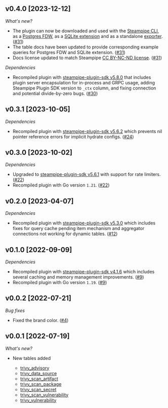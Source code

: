 ## v0.4.0 [2023-12-12]

_What's new?_

- The plugin can now be downloaded and used with the [Steampipe CLI](https://steampipe.io/docs), as a [Postgres FDW](https://steampipe.io/docs/steampipe_postgres/overview), as a [SQLite extension](https://steampipe.io/docs//steampipe_sqlite/overview) and as a standalone [exporter](https://steampipe.io/docs/steampipe_export/overview). ([#31](https://github.com/turbot/steampipe-plugin-trivy/pull/31))
- The table docs have been updated to provide corresponding example queries for Postgres FDW and SQLite extension. ([#31](https://github.com/turbot/steampipe-plugin-trivy/pull/31))
- Docs license updated to match Steampipe [CC BY-NC-ND license](https://github.com/turbot/steampipe-plugin-trivy/blob/main/docs/LICENSE). ([#31](https://github.com/turbot/steampipe-plugin-trivy/pull/31))

_Dependencies_

- Recompiled plugin with [steampipe-plugin-sdk v5.8.0](https://github.com/turbot/steampipe-plugin-sdk/blob/main/CHANGELOG.md#v580-2023-12-11) that includes plugin server encapsulation for in-process and GRPC usage, adding Steampipe Plugin SDK version to `_ctx` column, and fixing connection and potential divide-by-zero bugs. ([#30](https://github.com/turbot/steampipe-plugin-trivy/pull/30))

## v0.3.1 [2023-10-05]

_Dependencies_

- Recompiled plugin with [steampipe-plugin-sdk v5.6.2](https://github.com/turbot/steampipe-plugin-sdk/blob/main/CHANGELOG.md#v562-2023-10-03) which prevents nil pointer reference errors for implicit hydrate configs. ([#24](https://github.com/turbot/steampipe-plugin-trivy/pull/24))

## v0.3.0 [2023-10-02]

_Dependencies_

- Upgraded to [steampipe-plugin-sdk v5.6.1](https://github.com/turbot/steampipe-plugin-sdk/blob/main/CHANGELOG.md#v561-2023-09-29) with support for rate limiters. ([#22](https://github.com/turbot/steampipe-plugin-trivy/pull/22))
- Recompiled plugin with Go version `1.21`. ([#22](https://github.com/turbot/steampipe-plugin-trivy/pull/22))

## v0.2.0 [2023-04-07]

_Dependencies_

- Recompiled plugin with [steampipe-plugin-sdk v5.3.0](https://github.com/turbot/steampipe-plugin-sdk/blob/main/CHANGELOG.md#v530-2023-03-16) which includes fixes for query cache pending item mechanism and aggregator connections not working for dynamic tables. ([#12](https://github.com/turbot/steampipe-plugin-trivy/pull/12))

## v0.1.0 [2022-09-09]

_Dependencies_

- Recompiled plugin with [steampipe-plugin-sdk v4.1.6](https://github.com/turbot/steampipe-plugin-sdk/blob/main/CHANGELOG.md#v416-2022-09-02) which includes several caching and memory management improvements. ([#9](https://github.com/turbot/steampipe-plugin-trivy/pull/9))
- Recompiled plugin with Go version `1.19`. ([#9](https://github.com/turbot/steampipe-plugin-trivy/pull/9))

## v0.0.2 [2022-07-21]

_Bug fixes_

- Fixed the brand color. ([#4](https://github.com/turbot/steampipe-plugin-trivy/pull/4))

## v0.0.1 [2022-07-19]

_What's new?_

- New tables added

  - [trivy_advisory](https://hub.steampipe.io/plugins/turbot/trivy/tables/trivy_advisory)
  - [trivy_data_source](https://hub.steampipe.io/plugins/turbot/trivy/tables/trivy_data_source)
  - [trivy_scan_artifact](https://hub.steampipe.io/plugins/turbot/trivy/tables/trivy_scan_artifact)
  - [trivy_scan_package](https://hub.steampipe.io/plugins/turbot/trivy/tables/trivy_scan_package)
  - [trivy_scan_secret](https://hub.steampipe.io/plugins/turbot/trivy/tables/trivy_scan_secret)
  - [trivy_scan_vulnerability](https://hub.steampipe.io/plugins/turbot/trivy/tables/trivy_scan_vulnerability)
  - [trivy_vulnerability](https://hub.steampipe.io/plugins/turbot/trivy/tables/trivy_vulnerability)
